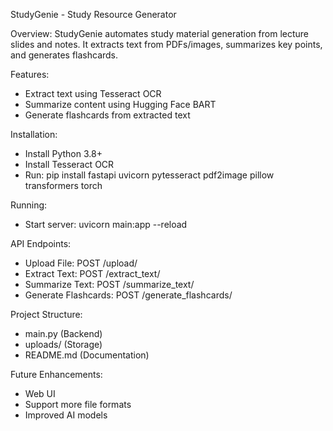 StudyGenie - Study Resource Generator

Overview:
StudyGenie automates study material generation from lecture slides and notes. It extracts text from PDFs/images, summarizes key points, and generates flashcards.

Features:

- Extract text using Tesseract OCR
- Summarize content using Hugging Face BART
- Generate flashcards from extracted text

Installation:

- Install Python 3.8+
- Install Tesseract OCR
- Run: pip install fastapi uvicorn pytesseract pdf2image pillow transformers torch

Running:

- Start server: uvicorn main:app --reload

API Endpoints:

- Upload File: POST /upload/
- Extract Text: POST /extract_text/
- Summarize Text: POST /summarize_text/
- Generate Flashcards: POST /generate_flashcards/

Project Structure:

- main.py (Backend)
- uploads/ (Storage)
- README.md (Documentation)

Future Enhancements:

- Web UI
- Support more file formats
- Improved AI models
